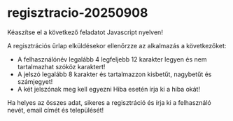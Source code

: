 # regisztracio-20250908
Kéaszítse el a következő feladatot Javascript nyelven!

A regisztrációs űrlap elküldésekor ellenőrzze az alkalmazás a következőket:
- A felhasználónév legalább 4 legfeljebb 12 karakter legyen és nem tartalmazhat szóköz karaktert!
- A jelszó legalább 8 karakter és tartalmazzon kisbetűt, nagybetűt és számjegyet!
- A két jelszónak meg kell egyezni
Hiba esetén írja ki a hiba okát!

Ha helyes az összes adat, sikeres a regisztráció és írja ki a felhasználó nevét, email címét és települését!
